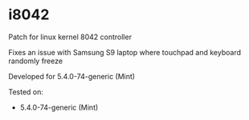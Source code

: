 # i8042
Patch for linux kernel 8042 controller

Fixes an issue with Samsung S9 laptop where touchpad and keyboard randomly freeze

Developed for 5.4.0-74-generic (Mint)

Tested on:
* 5.4.0-74-generic (Mint)
